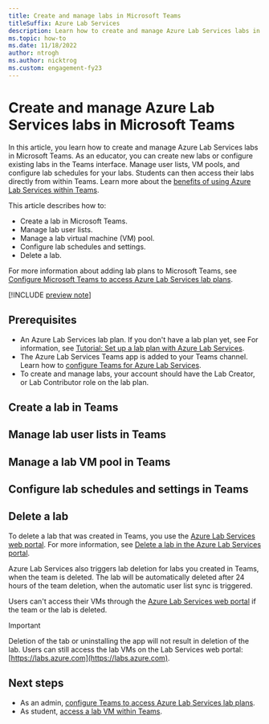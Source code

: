 ```yaml
---
title: Create and manage labs in Microsoft Teams
titleSuffix: Azure Lab Services
description: Learn how to create and manage Azure Lab Services labs in Microsoft Teams. Manage user lists, VM pools, and configure lab schedules for your labs.
ms.topic: how-to
ms.date: 11/18/2022
author: ntrogh
ms.author: nicktrog
ms.custom: engagement-fy23
---
```


# Create and manage Azure Lab Services labs in Microsoft Teams

In this article, you learn how to create and manage Azure Lab Services labs in Microsoft Teams. As an educator, you can create new labs or configure existing labs in the Teams interface. Manage user lists, VM pools, and configure lab schedules for your labs. Students can then access their labs directly from within Teams. Learn more about the [benefits of using Azure Lab Services within Teams](./lab-services-within-teams-overview.md).

This article describes how to:

- Create a lab in Microsoft Teams.
- Manage lab user lists.
- Manage a lab virtual machine (VM) pool.
- Configure lab schedules and settings.
- Delete a lab.

For more information about adding lab plans to Microsoft Teams, see [Configure Microsoft Teams to access Azure Lab Services lab plans](./how-to-get-started-create-lab-within-teams.md).

[!INCLUDE [preview note](./includes/lab-services-new-update-focused-article.md)]

## Prerequisites

- An Azure Lab Services lab plan. If you don't have a lab plan yet, see For information, see [Tutorial: Set up a lab plan with Azure Lab Services](tutorial-setup-lab-plan.md).
- The Azure Lab Services Teams app is added to your Teams channel. Learn how to [configure Teams for Azure Lab Services](./how-to-get-started-create-lab-within-teams.md).
- To create and manage labs, your account should have the Lab Creator, or Lab Contributor role on the lab plan.

## Create a lab in Teams

## Manage lab user lists in Teams

## Manage a lab VM pool in Teams

## Configure lab schedules and settings in Teams

## Delete a lab

To delete a lab that was created in Teams, you use the [Azure Lab Services web portal](https://labs.azure.com). For more information, see [Delete a lab in the Azure Lab Services portal](manage-labs.md#delete-a-lab).

Azure Lab Services also triggers lab deletion for labs you created in Teams, when the team is deleted. The lab will be automatically deleted after 24 hours of the team deletion, when the automatic user list sync is triggered.

Users can't access their VMs through the [Azure Lab Services web portal](https://labs.azure.com) if the team or the lab is deleted.

> [!IMPORTANT]
> Deletion of the tab or uninstalling the app will not result in deletion of the lab. Users can still access the lab VMs on the Lab Services web portal: [https://labs.azure.com](https://labs.azure.com).

## Next steps

- As an admin, [configure Teams to access Azure Lab Services lab plans](./how-to-get-started-create-lab-within-teams.md).
- As student, [access a lab VM within Teams](how-to-access-vm-for-students-within-teams.md).
